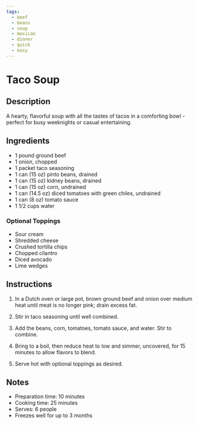 ```yaml
---
tags:
  - beef
  - beans
  - soup
  - mexican
  - dinner
  - quick
  - easy
---
```


# Taco Soup

## Description

A hearty, flavorful soup with all the tastes of tacos in a comforting bowl - perfect for busy weeknights or casual entertaining.

## Ingredients

- 1 pound ground beef
- 1 onion, chopped
- 1 packet taco seasoning
- 1 can (15 oz) pinto beans, drained
- 1 can (15 oz) kidney beans, drained
- 1 can (15 oz) corn, undrained
- 1 can (14.5 oz) diced tomatoes with green chiles, undrained
- 1 can (8 oz) tomato sauce
- 1 1/2 cups water

### Optional Toppings

- Sour cream
- Shredded cheese
- Crushed tortilla chips
- Chopped cilantro
- Diced avocado
- Lime wedges

## Instructions

1. In a Dutch oven or large pot, brown ground beef and onion over medium heat until meat is no longer pink; drain excess fat.

2. Stir in taco seasoning until well combined.

3. Add the beans, corn, tomatoes, tomato sauce, and water. Stir to combine.

4. Bring to a boil, then reduce heat to low and simmer, uncovered, for 15 minutes to allow flavors to blend.

5. Serve hot with optional toppings as desired.

## Notes

- Preparation time: 10 minutes
- Cooking time: 25 minutes
- Serves: 6 people
- Freezes well for up to 3 months
